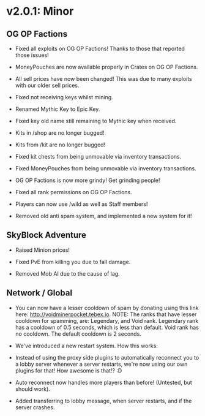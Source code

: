 # v2.0.1: Minor

## OG OP Factions

- Fixed all exploits on OG OP Factions! Thanks to those that reported those issues!

- MoneyPouches are now available properly in Crates on OG OP Factions.

- All sell prices have now been changed! This was due to many exploits with our older sell prices.

- Fixed not receiving keys whilst mining.

- Renamed Mythic Key to Epic Key.

- Fixed key old name still remaining to Mythic key when received.

- Kits in /shop are no longer bugged!

- Kits from /kit are no longer bugged!

- Fixed kit chests from being unmovable via inventory transactions.

- Fixed MoneyPouches from being unmovable via inventory transactions.

- OG OP Factions is now more grindy! Get grinding people!

- Fixed all rank permissions on OG OP Factions.

- Players can now use /wild as well as Staff members!

- Removed old anti spam system, and implemented a new system for it!

## SkyBlock Adventure
- Raised Minion prices!

- Fixed PvE from killing you due to fall damage.

- Removed Mob AI due to the cause of lag.

## Network / Global
- You can now have a lesser cooldown of spam by donating using this link here: http://voidminerpocket.tebex.io.
NOTE: The ranks that have lesser cooldown for spamming, are: Legendary, and Void rank. Legendary rank has a cooldown of 0.5 seconds, which is less than default. Void rank has no cooldown.
The default cooldown is 2 seconds.

- We've introduced a new restart system. How this works:

* Instead of using the proxy side plugins to automatically reconnect you to a lobby server whenever a server restarts, we're now using our own plugins for that! How awesome is that!? :D

- Auto reconnect now handles more players than before! (Untested, but should work).

- Added transferring to lobby message, when server restarts, and if the server crashes.
